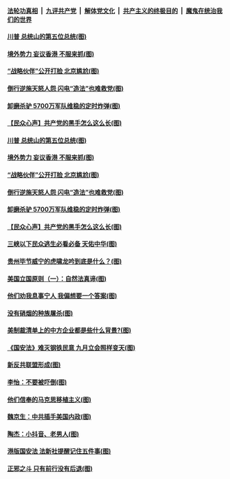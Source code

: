 

####  [法轮功真相](../../../../basic/blob/master/README.md?t=07042031) &nbsp;|&nbsp; [九评共产党](../../../../9ping.md/blob/master/README.md?t=07042031) &nbsp;|&nbsp; [解体党文化](../../../../jtdwh.md/blob/master/README.md?t=07042031)  &nbsp;|&nbsp; [共产主义的终极目的](../../../../gczydzjmd.md/blob/master/README.md?t=07042031) &nbsp;|&nbsp; [魔鬼在统治我们的世界](../../../../mgztzwmdsj.md/blob/master/README.md?t=07042031) 

#### [川普 总统山的第五位总统(图)](../pages/p4/938647.md?t=07042031) 

#### [境外势力 妄议香港 不服来抓(图)](../pages/p4/938616.md?t=07042031) 

#### [“战略伙伴”公开打脸 北京尴尬(图)](../pages/p4/938610.md?t=07042031) 

#### [倒行逆施天怒人怨 闪电“造法”也难救党(图)](../pages/p4/938609.md?t=07042031) 

#### [卸磨杀驴 5700万军队维稳的定时炸弹(图)](../pages/p4/938607.md?t=07042031) 

#### [【民众心声】共产党的黑手怎么这么长(图)](../pages/p4/938456.md?t=07042031) 

#### [川普 总统山的第五位总统(图)](../pages/p4/938647.md?t=07042031) 

#### [境外势力 妄议香港 不服来抓(图)](../pages/p4/938616.md?t=07042031) 

#### [“战略伙伴”公开打脸 北京尴尬(图)](../pages/p4/938610.md?t=07042031) 

#### [倒行逆施天怒人怨 闪电“造法”也难救党(图)](../pages/p4/938609.md?t=07042031) 

#### [卸磨杀驴 5700万军队维稳的定时炸弹(图)](../pages/p4/938607.md?t=07042031) 

#### [【民众心声】共产党的黑手怎么这么长(图)](../pages/p4/938456.md?t=07042031) 

#### [三峡以下民众逃生必看必备 天佑中华(图)](../pages/p4/938593.md?t=07042031) 

#### [贵州毕节威宁的虎啸龙吟到底是什么？(图)](../pages/p4/938596.md?t=07042031) 

#### [美国立国原则（一）：自然法真谛(图)](../pages/p4/938484.md?t=07042031) 

#### [他们劝我息事宁人 我偏想要一个答案(图)](../pages/p4/938491.md?t=07042031) 

#### [没有硝烟的种族屠杀(图)](../pages/p4/938489.md?t=07042031) 

#### [美制裁清单上的中方企业都是些什么背景?(图)](../pages/p4/938486.md?t=07042031) 

#### [《国安法》难灭钢铁民意 九月立会照样变天(图)](../pages/p4/938485.md?t=07042031) 

#### [新反共联盟形成(图)](../pages/p4/938480.md?t=07042031) 

#### [李怡：不要被吓倒(图)](../pages/p4/938488.md?t=07042031) 

#### [他们信奉的马克思移植主义(图)](../pages/p4/938413.md?t=07042031) 

#### [魏京生：中共插手美国内政(图)](../pages/p4/938409.md?t=07042031) 

#### [陶杰：小抖音、老男人(图)](../pages/p4/938404.md?t=07042031) 

#### [港版国安法 法新社提醒记住五件事(图)](../pages/p4/938401.md?t=07042031) 

#### [正邪之斗 只有前行没有后退(图)](../pages/p4/938399.md?t=07042031) 

